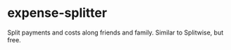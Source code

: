 # expense-splitter
Split payments and costs along friends and family. Similar to Splitwise, but free. 
